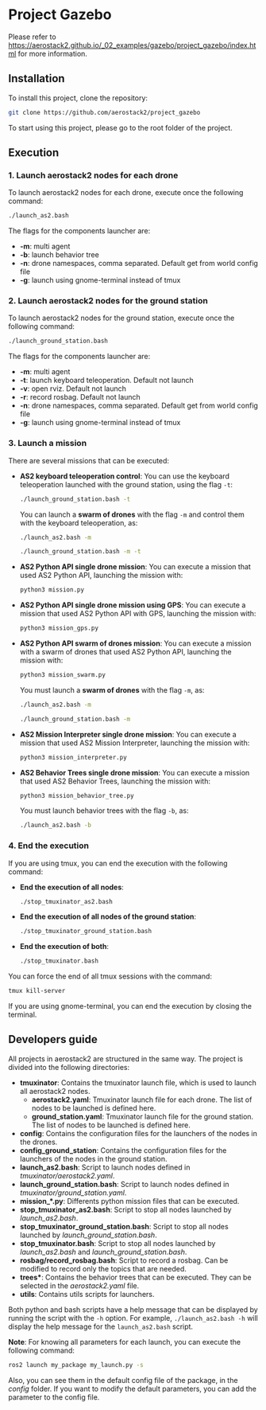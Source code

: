 # Project Gazebo

Please refer to https://aerostack2.github.io/_02_examples/gazebo/project_gazebo/index.html for more information.

## Installation

To install this project, clone the repository:

```bash
git clone https://github.com/aerostack2/project_gazebo
```

To start using this project, please go to the root folder of the project.

## Execution

### 1. Launch aerostack2 nodes for each drone
To launch aerostack2 nodes for each drone, execute once the following command:

```bash
./launch_as2.bash
```

The flags for the components launcher are:

- **-m**: multi agent
- **-b**: launch behavior tree
- **-n**: drone namespaces, comma separated. Default get from world config file
- **-g**: launch using gnome-terminal instead of tmux

### 2. Launch aerostack2 nodes for the ground station
To launch aerostack2 nodes for the ground station, execute once the following command:

```bash
./launch_ground_station.bash
```

The flags for the components launcher are:

- **-m**: multi agent
- **-t**: launch keyboard teleoperation. Default not launch
- **-v**: open rviz. Default not launch
- **-r**: record rosbag. Default not launch
- **-n**: drone namespaces, comma separated. Default get from world config file
- **-g**: launch using gnome-terminal instead of tmux

### 3. Launch a mission
There are several missions that can be executed:

- **AS2 keyboard teleoperation control**: You can use the keyboard teleoperation launched with the ground station, using the flag `-t`:
  ```bash
  ./launch_ground_station.bash -t
  ```
  You can launch a **swarm of drones** with the flag `-m` and control them with the keyboard teleoperation, as:
  ```bash
  ./launch_as2.bash -m
  ```
  ```bash
  ./launch_ground_station.bash -m -t
  ```
- **AS2 Python API single drone mission**: You can execute a mission that used AS2 Python API, launching the mission with:
  ```bash
  python3 mission.py
  ```
- **AS2 Python API single drone mission using GPS**: You can execute a mission that used AS2 Python API with GPS, launching the mission with:
  ```bash
  python3 mission_gps.py
  ```
- **AS2 Python API swarm of drones mission**: You can execute a mission with a swarm of drones that used AS2 Python API, launching the mission with:
  ```bash
  python3 mission_swarm.py
  ```
  You must launch a **swarm of drones** with the flag `-m`, as:
  ```bash
  ./launch_as2.bash -m
  ```
  ```bash
  ./launch_ground_station.bash -m
  ```
- **AS2 Mission Interpreter single drone mission**: You can execute a mission that used AS2 Mission Interpreter, launching the mission with:
  ```bash
  python3 mission_interpreter.py
  ```
- **AS2 Behavior Trees single drone mission**: You can execute a mission that used AS2 Behavior Trees, launching the mission with:
  ```bash
  python3 mission_behavior_tree.py
  ```
  You must launch behavior trees with the flag `-b`, as:
  ```bash
  ./launch_as2.bash -b
  ```

### 4. End the execution

If you are using tmux, you can end the execution with the following command:

- **End the execution of all nodes**:
  ```bash
  ./stop_tmuxinator_as2.bash
  ```
- **End the execution of all nodes of the ground station**:
  ```bash
  ./stop_tmuxinator_ground_station.bash
  ```
- **End the execution of both**:
  ```bash
  ./stop_tmuxinator.bash
  ```

You can force the end of all tmux sessions with the command:
```bash
tmux kill-server
```

If you are using gnome-terminal, you can end the execution by closing the terminal.


## Developers guide

All projects in aerostack2 are structured in the same way. The project is divided into the following directories:

- **tmuxinator**: Contains the tmuxinator launch file, which is used to launch all aerostack2 nodes.
  - **aerostack2.yaml**: Tmuxinator launch file for each drone. The list of nodes to be launched is defined here.
  - **ground_station.yaml**: Tmuxinator launch file for the ground station. The list of nodes to be launched is defined here.
- **config**: Contains the configuration files for the launchers of the nodes in the drones.
- **config_ground_station**: Contains the configuration files for the launchers of the nodes in the ground station.
- **launch_as2.bash**: Script to launch nodes defined in *tmuxinator/aerostack2.yaml*.
- **launch_ground_station.bash**: Script to launch nodes defined in *tmuxinator/ground_station.yaml*.
- **mission_\*.py**: Differents python mission files that can be executed.
- **stop_tmuxinator_as2.bash**: Script to stop all nodes launched by *launch_as2.bash*.
- **stop_tmuxinator_ground_station.bash**: Script to stop all nodes launched by *launch_ground_station.bash*.
- **stop_tmuxinator.bash**: Script to stop all nodes launched by *launch_as2.bash* and *launch_ground_station.bash*.
- **rosbag/record_rosbag.bash**: Script to record a rosbag. Can be modified to record only the topics that are needed.
- **trees\***: Contains the behavior trees that can be executed. They can be selected in the *aerostack2.yaml* file.
- **utils**: Contains utils scripts for launchers.

Both python and bash scripts have a help message that can be displayed by running the script with the `-h` option. For example, `./launch_as2.bash -h` will display the help message for the `launch_as2.bash` script.

**Note**: For knowing all parameters for each launch, you can execute the following command:

```bash
ros2 launch my_package my_launch.py -s
```

Also, you can see them in the default config file of the package, in the *config* folder. If you want to modify the default parameters, you can add the parameter to the config file.
